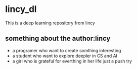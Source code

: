 # lincy_dl
This is a deep learning repository from lincy

## something about the author:lincy
- a programer who want to create somthing interesting
- a student who want to explore deepler in CS and AI
- a girl who is grateful for everthing in her life 
just a push try
